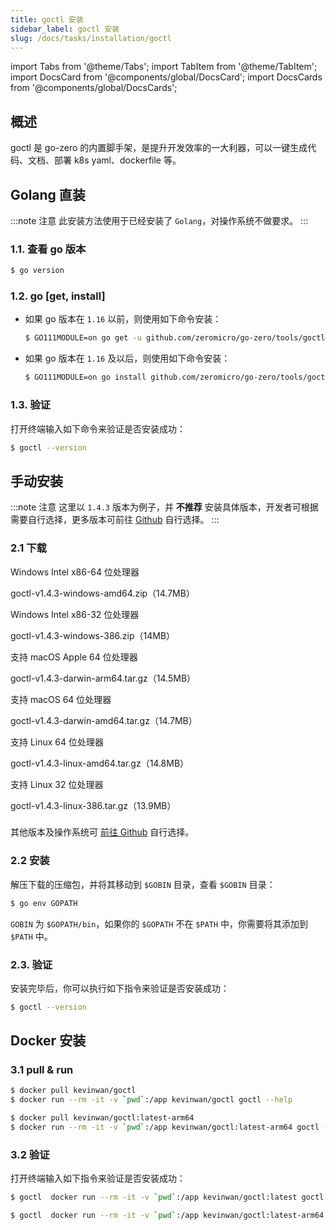 ```yaml
---
title: goctl 安装
sidebar_label: goctl 安装
slug: /docs/tasks/installation/goctl
---
```


import Tabs from '@theme/Tabs';
import TabItem from '@theme/TabItem';
import DocsCard from '@components/global/DocsCard';
import DocsCards from '@components/global/DocsCards';

## 概述

goctl 是 go-zero 的内置脚手架，是提升开发效率的一大利器，可以一键生成代码、文档、部署 k8s yaml、dockerfile 等。

## Golang 直装

:::note 注意
此安装方法使用于已经安装了 `Golang`，对操作系统不做要求。
:::

### 1.1. 查看 go 版本

```bash
$ go version
```

### 1.2. go [get, install]

- 如果 go 版本在 `1.16` 以前，则使用如下命令安装：

  ```bash
  $ GO111MODULE=on go get -u github.com/zeromicro/go-zero/tools/goctl@latest
  ```

- 如果 go 版本在 `1.16` 及以后，则使用如下命令安装：

  ```bash
  $ GO111MODULE=on go install github.com/zeromicro/go-zero/tools/goctl@latest
  ```

### 1.3. 验证

打开终端输入如下命令来验证是否安装成功：

```bash
$ goctl --version
```

## 手动安装

:::note 注意
这里以 `1.4.3` 版本为例子，并 **不推荐** 安装具体版本，开发者可根据需要自行选择，更多版本可前往 [Github](https://github.com/zeromicro/go-zero/releases) 自行选择。
:::

### 2.1 下载

<DocsCards>

<DocsCard 
header="Microsoft Windows" 
href="https://github.com/zeromicro/go-zero/releases/download/tools%2Fgoctl%2Fv1.4.3/goctl-v1.4.3-windows-amd64.zip" >
<p>Windows Intel x86-64 位处理器</p>
<a>goctl-v1.4.3-windows-amd64.zip（14.7MB）</a>
</DocsCard>

<DocsCard 
header="Microsoft Windows" 
href="https://github.com/zeromicro/go-zero/releases/download/tools%2Fgoctl%2Fv1.4.3/goctl-v1.4.3-windows-386.zip" >
<p>Windows Intel x86-32 位处理器</p>
<a>goctl-v1.4.3-windows-386.zip（14MB）</a>
</DocsCard>

<DocsCard 
header="Apple macOS（ARM64）" 
href="https://github.com/zeromicro/go-zero/releases/download/tools%2Fgoctl%2Fv1.4.3/goctl-v1.4.3-darwin-arm64.tar.gz" >
<p>支持 macOS Apple 64 位处理器</p>
<a>goctl-v1.4.3-darwin-arm64.tar.gz（14.5MB）</a>
</DocsCard>

<DocsCard 
header="Apple macOS（x86-64）" 
href="https://github.com/zeromicro/go-zero/releases/download/tools%2Fgoctl%2Fv1.4.3/goctl-v1.4.3-darwin-amd64.tar.gz" >
<p>支持 macOS 64 位处理器</p>
<a>goctl-v1.4.3-darwin-amd64.tar.gz（14.7MB）</a>
</DocsCard>

<DocsCard 
header="Linux" 
href="https://github.com/zeromicro/go-zero/releases/download/tools%2Fgoctl%2Fv1.4.3/goctl-v1.4.3-linux-amd64.tar.gz" >
<p>支持 Linux 64 位处理器</p>
<a>goctl-v1.4.3-linux-amd64.tar.gz（14.8MB）</a>
</DocsCard>

<DocsCard 
header="Linux" 
href="https://github.com/zeromicro/go-zero/releases/download/tools%2Fgoctl%2Fv1.4.3/goctl-v1.4.3-linux-386.tar.gz" >
<p>支持 Linux 32 位处理器</p>
<a>goctl-v1.4.3-linux-386.tar.gz（13.9MB）</a>
</DocsCard>

</DocsCards>

###

其他版本及操作系统可 [前往 Github](https://github.com/zeromicro/go-zero/releases) 自行选择。

### 2.2 安装

解压下载的压缩包，并将其移动到 `$GOBIN` 目录，查看 `$GOBIN` 目录：

```bash
$ go env GOPATH
```

`GOBIN` 为 `$GOPATH/bin`，如果你的 `$GOPATH` 不在 `$PATH` 中，你需要将其添加到 `$PATH` 中。

### 2.3. 验证

安装完毕后，你可以执行如下指令来验证是否安装成功：

```bash
$ goctl --version
```

## Docker 安装

### 3.1 pull & run

<Tabs>

<TabItem value="amd64" label="amd64架构" default>

```bash
$ docker pull kevinwan/goctl
$ docker run --rm -it -v `pwd`:/app kevinwan/goctl goctl --help
```

</TabItem>

<TabItem value="arm64" label="arm64(M1)架构" default>

```bash
$ docker pull kevinwan/goctl:latest-arm64
$ docker run --rm -it -v `pwd`:/app kevinwan/goctl:latest-arm64 goctl --help
```
</TabItem>

</Tabs>

### 3.2 验证

打开终端输入如下指令来验证是否安装成功：

<Tabs>

<TabItem value="amd64" label="amd64架构" default>

```bash
$ goctl  docker run --rm -it -v `pwd`:/app kevinwan/goctl:latest goctl --version
```

</TabItem>

<TabItem value="arm64" label="arm64(M1)架构" default>

```bash
$ goctl  docker run --rm -it -v `pwd`:/app kevinwan/goctl:latest-arm64 goctl --version
```
</TabItem>

</Tabs>
